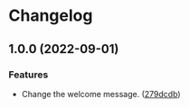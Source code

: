 # Changelog

## 1.0.0 (2022-09-01)


### Features

* Change the welcome message. ([279dcdb](https://github.com/NishaSharma14/nmrxiv-release-please/commit/279dcdb579302eab164da08ef5002040d84bee4f))
